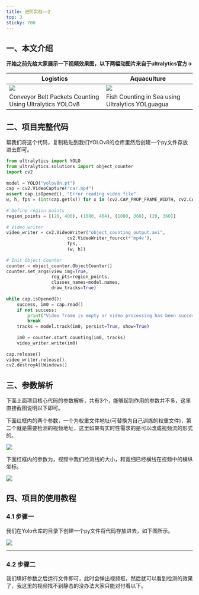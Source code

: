 ```yaml
---
title: 进阶实战——2
top: 3
sticky: 700
---
```




## 一、本文介绍 

**开始之前先给大家展示一下视频效果图，以下两幅动图片来自于ultralytics官方->**

| Logistics | Aquaculture |
| --- | --- |
| ![](https://yangyang666.oss-cn-chengdu.aliyuncs.com/images/a10172615c2b7d721987d85de5193282.gif) | ![](https://yangyang666.oss-cn-chengdu.aliyuncs.com/images/4a36e0faa5a9751a29419930b4112672.gif) |
| Conveyor Belt Packets Counting Using Ultralytics YOLOv8 | Fish Counting in Sea using Ultralytics YOLguagua |



## 二、项目完整代码

帮我们将这个代码，复制粘贴到我们YOLOv8的仓库里然后创建一个py文件存放进去即可。

```python
from ultralytics import YOLO
from ultralytics.solutions import object_counter
import cv2
 
model = YOLO("yolov8n.pt")
cap = cv2.VideoCapture("car.mp4")
assert cap.isOpened(), "Error reading video file"
w, h, fps = (int(cap.get(x)) for x in (cv2.CAP_PROP_FRAME_WIDTH, cv2.CAP_PROP_FRAME_HEIGHT, cv2.CAP_PROP_FPS))
 
# Define region points
region_points = [(20, 400), (1080, 404), (1080, 360), (20, 360)]
 
# Video writer
video_writer = cv2.VideoWriter("object_counting_output.avi",
                       cv2.VideoWriter_fourcc(*'mp4v'),
                       fps,
                       (w, h))
 
# Init Object Counter
counter = object_counter.ObjectCounter()
counter.set_args(view_img=True,
                 reg_pts=region_points,
                 classes_names=model.names,
                 draw_tracks=True)
 
while cap.isOpened():
    success, im0 = cap.read()
    if not success:
        print("Video frame is empty or video processing has been successfully completed.")
        break
    tracks = model.track(im0, persist=True, show=True)
 
    im0 = counter.start_counting(im0, tracks)
    video_writer.write(im0)
 
cap.release()
video_writer.release()
cv2.destroyAllWindows()
```

## 三、参数解析 

下面上面项目核心代码的参数解析，共有3个，能够起到作用的参数并不多，这里直接截图说明以下即可。

下面红框内的两个参数，一个为权重文件地址(可替换为自己训练的权重文件)，第二个就是需要检测的视频地址，这里如果有实时性需求的是可以改成视频流的形式的。 

![](https://yangyang666.oss-cn-chengdu.aliyuncs.com/images/e69d0d05ae3dc9556f45ade9d6b5a1fe.png)

下面红框内的参数为，视频中我们检测线的大小，和宽细已经横线在视频中的横纵坐标。 

![](https://yangyang666.oss-cn-chengdu.aliyuncs.com/images/edd1a157285ef23dd37c45bc7dc85767.png)

## 四、项目的使用教程

### 4.1 步骤一

我们在Yolo仓库的目录下创建一个py文件将代码存放进去，如下图所示。

![](https://yangyang666.oss-cn-chengdu.aliyuncs.com/images/6a171f8e6db1517dde1611e1a6694b76.png)

* * *

### 4.2 步骤二

我们填好参数之后运行文件即可，此时会弹出视频框，然后就可以看到检测的效果了，我这里的视频找不到静态的没办法大家只能对付看以下。
